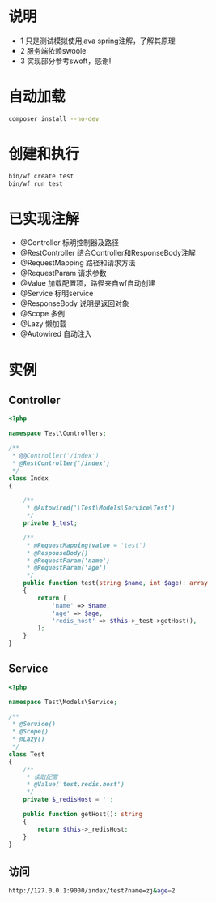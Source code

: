 # 说明
- 1 只是测试模拟使用java spring注解，了解其原理
- 2 服务端依赖swoole
- 3 实现部分参考swoft，感谢!
# 自动加载
```sh
composer install --no-dev
```
# 创建和执行
```sh
bin/wf create test
bin/wf run test
```

# 已实现注解
- @Controller 标明控制器及路径
- @RestController 结合Controller和ResponseBody注解
- @RequestMapping 路径和请求方法
- @RequestParam 请求参数
- @Value 加载配置项，路径来自wf自动创建
- @Service 标明service
- @ResponseBody 说明是返回对象
- @Scope 多例
- @Lazy 懒加载
- @Autowired 自动注入

# 实例
## Controller
```php
<?php

namespace Test\Controllers;

/**
 * @@Controller('/index')
 * @RestController('/index')
 */
class Index
{

	/**
	 * @Autowired('\Test\Models\Service\Test')
	 */
	private $_test;

	/**
	 * @RequestMapping(value = 'test')
	 * @ResponseBody()
	 * @RequestParam('name')
	 * @RequestParam('age')
	 */
	public function test(string $name, int $age): array
	{
		return [
			'name' => $name,
			'age' => $age,
			'redis_host' => $this->_test->getHost(),
		];
	}
}
```
## Service
```php
<?php

namespace Test\Models\Service;

/**
 * @Service()
 * @Scope()
 * @Lazy()
 */
class Test
{
	/**
	 * 读取配置
	 * @Value('test.redis.host')
	 */
	private $_redisHost = '';

	public function getHost(): string
	{
		return $this->_redisHost;
	}
}
```
## 访问
```sh
http://127.0.0.1:9000/index/test?name=zj&age=2
```